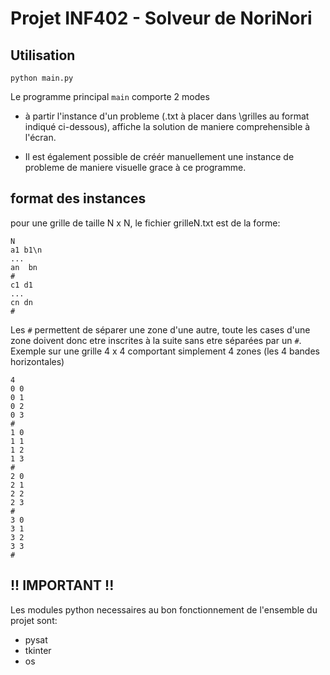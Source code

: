 # Projet INF402 - Solveur de NoriNori


## Utilisation
`python main.py`

Le programme principal `main` comporte 2 modes
- à partir l'instance d'un probleme (.txt à placer dans \grilles au format indiqué ci-dessous), affiche la solution de maniere comprehensible à l'écran.

- Il est également possible de créér manuellement une instance de probleme de maniere visuelle grace à ce programme.

## format des instances
pour une grille de taille N x N, le fichier grilleN.txt est de la forme:

```
N 
a1 b1\n
...
an  bn
#
c1 d1
...
cn dn
#
```

Les `#` permettent de séparer une zone d'une autre, toute les cases d'une zone doivent donc etre inscrites à la suite sans etre séparées par un `#`.
Exemple sur une grille 4 x 4 comportant simplement 4 zones (les 4 bandes horizontales)
```
4
0 0
0 1
0 2
0 3
#
1 0
1 1
1 2
1 3
#
2 0
2 1
2 2
2 3
#
3 0
3 1
3 2
3 3
#
```


## !! IMPORTANT !!
Les modules python necessaires au bon fonctionnement de l'ensemble du projet sont:   
- pysat
- tkinter
- os
